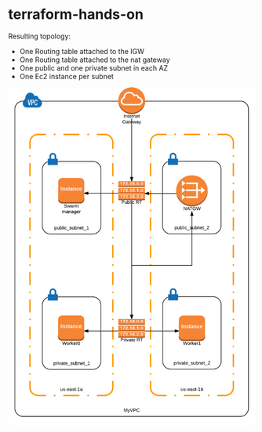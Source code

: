 # terraform-hands-on
Resulting topology:
</br>

* One Routing table attached to the IGW
* One Routing table attached to the nat gateway
* One public and one private subnet in each AZ 
* One Ec2 instance per subnet

![Alt text](/diagram.png?raw=true "Optional Title")
